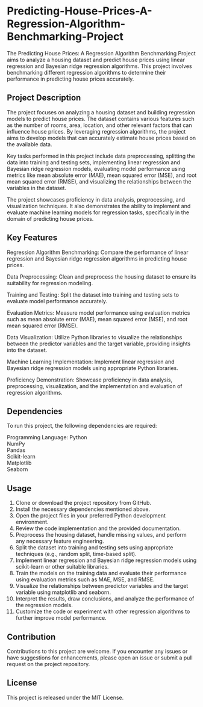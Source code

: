 # Predicting-House-Prices-A-Regression-Algorithm-Benchmarking-Project
The Predicting House Prices: A Regression Algorithm Benchmarking Project aims to analyze a housing dataset and predict house prices using linear regression and Bayesian ridge regression algorithms. This project involves benchmarking different regression algorithms to determine their performance in predicting house prices accurately.
## Project Description
The project focuses on analyzing a housing dataset and building regression models to predict house prices. The dataset contains various features such as the number of rooms, area, location, and other relevant factors that can influence house prices. By leveraging regression algorithms, the project aims to develop models that can accurately estimate house prices based on the available data.

Key tasks performed in this project include data preprocessing, splitting the data into training and testing sets, implementing linear regression and Bayesian ridge regression models, evaluating model performance using metrics like mean absolute error (MAE), mean squared error (MSE), and root mean squared error (RMSE), and visualizing the relationships between the variables in the dataset.

The project showcases proficiency in data analysis, preprocessing, and visualization techniques. It also demonstrates the ability to implement and evaluate machine learning models for regression tasks, specifically in the domain of predicting house prices.
## Key Features
Regression Algorithm Benchmarking: Compare the performance of linear regression and Bayesian ridge regression algorithms in predicting house prices.

Data Preprocessing: Clean and preprocess the housing dataset to ensure its suitability for regression modeling.

Training and Testing: Split the dataset into training and testing sets to evaluate model performance accurately.

Evaluation Metrics: Measure model performance using evaluation metrics such as mean absolute error (MAE), mean squared error (MSE), and root mean squared error (RMSE).

Data Visualization: Utilize Python libraries to visualize the relationships between the predictor variables and the target variable, providing insights into the dataset.

Machine Learning Implementation: Implement linear regression and Bayesian ridge regression models using appropriate Python libraries.

Proficiency Demonstration: Showcase proficiency in data analysis, preprocessing, visualization, and the implementation and evaluation of regression algorithms.
## Dependencies
To run this project, the following dependencies are required:

Programming Language: Python<br>
NumPy<br>
Pandas<br>
Scikit-learn<br>
Matplotlib<br>
Seaborn<br>
## Usage
1.	Clone or download the project repository from GitHub.
2.	Install the necessary dependencies mentioned above.
3.	Open the project files in your preferred Python development environment.
4.	Review the code implementation and the provided documentation.
5.	Preprocess the housing dataset, handle missing values, and perform any necessary feature engineering.
6.	Split the dataset into training and testing sets using appropriate techniques (e.g., random split, time-based split).
7.	Implement linear regression and Bayesian ridge regression models using scikit-learn or other suitable libraries.
8.	Train the models on the training data and evaluate their performance using evaluation metrics such as MAE, MSE, and RMSE.
9.	Visualize the relationships between predictor variables and the target variable using matplotlib and seaborn.
10.	Interpret the results, draw conclusions, and analyze the performance of the regression models.
11.	Customize the code or experiment with other regression algorithms to further improve model performance.
## Contribution
Contributions to this project are welcome. If you encounter any issues or have suggestions for enhancements, please open an issue or submit a pull request on the project repository.

## License
This project is released under the MIT License.
